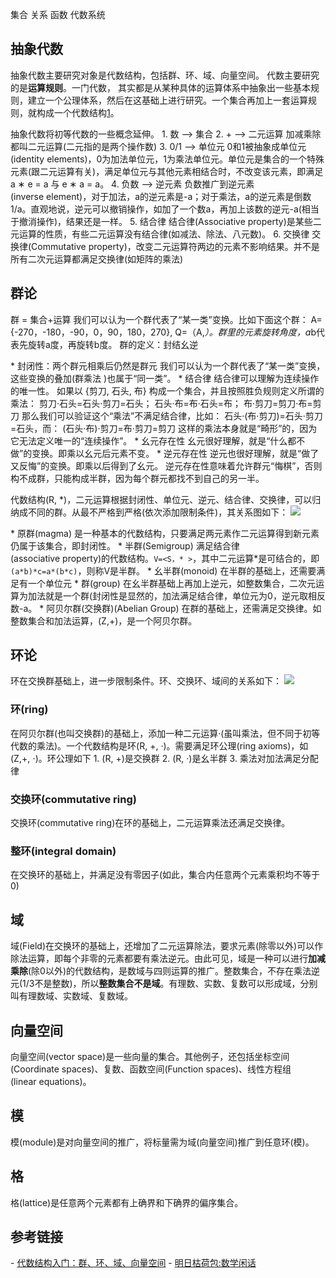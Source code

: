 集合
关系
函数
代数系统


## 抽象代数
抽象代数主要研究对象是代数结构，包括群、环、域、向量空间。
代数主要研究的是**运算规则**。一门代数， 其实都是从某种具体的运算体系中抽象出一些基本规则，建立一个公理体系，然后在这基础上进行研究。一个集合再加上一套运算规则，就构成一个代数结构[1](想想计算机的数据结构：数据+操作)。


抽象代数将初等代数的一些概念延伸。
1. 数 –> 集合
2. + –> 二元运算
加减乘除都叫二元运算(二元指的是两个操作数)
3. 0/1 –> 单位元
0和1被抽象成单位元(identity elements)，0为加法单位元，1为乘法单位元。单位元是集合的一个特殊元素(跟二元运算有关)，满足单位元与其他元素相结合时，不改变该元素，即满足a ∗ e = a 与 e ∗ a = a。
4. 负数 –> 逆元素
负数推广到逆元素(inverse element)，对于加法，a的逆元素是-a；对于乘法，a的逆元素是倒数1/a。直观地说，逆元可以撤销操作，如加了一个数a，再加上该数的逆元-a(相当于撤消操作)，结果还是一样。
5. 结合律
结合律(Associative property)是某些二元运算的性质，有些二元运算没有结合律(如减法、除法、八元数)。
6. 交换律
交换律(Commutative property)，改变二元运算符两边的元素不影响结果。并不是所有二次元运算都满足交换律(如矩阵的乘法)



## 群论
群 = 集合+运算
我们可以认为一个群代表了“某一类”变换。比如下面这个群：
A={-270，-180，-90，0，90，180，270}, Q=（A,*）。群里的元素旋转角度，a*b代表先旋转a度，再旋转b度。
群的定义：封结幺逆


* 封闭性：两个群元相乘后仍然是群元
我们可以认为一个群代表了“某一类”变换，这些变换的叠加(群乘法 )也属于“同一类”。
* 结合律
结合律可以理解为连续操作的唯一性。
如果以 {剪刀, 石头, 布} 构成一个集合，并且按照胜负规则定义所谓的乘法：
剪刀·石头=石头·剪刀=石头；
石头·布=布·石头=布；
布·剪刀=剪刀·布=剪刀
那么我们可以验证这个“乘法”不满足结合律，比如：
石头·(布·剪刀)=石头·剪刀=石头，而：
(石头·布)·剪刀=布·剪刀=剪刀
这样的乘法本身就是“畸形”的，因为它无法定义唯一的“连续操作”。
* 幺元存在性
幺元很好理解，就是“什么都不做”的变换。即乘以幺元后元素不变。
* 逆元存在性
逆元也很好理解，就是“做了又反悔”的变换。即乘以后得到了幺元。
逆元存在性意味着允许群元“悔棋”，否则构不成群，只能构成半群，因为每个群元都找不到自己的另一半。


代数结构(R, *)，二元运算根据封闭性、单位元、逆元、结合律、交换律，可以归纳成不同的群。从最不严格到严格(依次添加限制条件)，其关系图如下：
![](https://sunxvming.com/imgs/7543e67e-87cb-4b7f-8c23-d5254492d547.jpg)


* 原群(magma)
是一种基本的代数结构，只要满足两元素作二元运算得到新元素仍属于该集合，即封闭性。
* 半群(Semigroup)
满足结合律(associative property)的代数结构。`V=<S，* >`，其中二元运算*是可结合的，即`(a*b)*c=a*(b*c)`，则称V是半群。
* 幺半群(monoid)
在半群的基础上，还需要满足有一个单位元
* 群(group)
在幺半群基础上再加上逆元，如整数集合，二次元运算为加法就是一个群(封闭性是显然的，加法满足结合律，单位元为0，逆元取相反数-a。
* 阿贝尔群(交换群)(Abelian Group)
在群的基础上，还需满足交换律。如整数集合和加法运算，(Z,+)，是一个阿贝尔群。




## 环论
环在交换群基础上，进一步限制条件。环、交换环、域间的关系如下：
![](https://sunxvming.com/imgs/2532cbb6-f2b7-4675-9b94-170621af3d09.jpg)


### 环(ring)
在阿贝尔群(也叫交换群)的基础上，添加一种二元运算·(虽叫乘法，但不同于初等代数的乘法)。一个代数结构是环(R, +, ·)。需要满足环公理(ring axioms)，如(Z,+, ⋅)。环公理如下
1. (R, +)是交换群
2. (R, ·)是幺半群
3. 乘法对加法满足分配律


### 交换环(commutative ring)
交换环(commutative ring)在环的基础上，二元运算乘法还满足交换律。


### 整环(integral domain)
在交换环的基础上，并满足没有零因子(如此，集合内任意两个元素乘积均不等于0)




## 域
域(Field)在交换环的基础上，还增加了二元运算除法，要求元素(除零以外)可以作除法运算，即每个非零的元素都要有乘法逆元。由此可见，域是一种可以进行**加减乘除**(除0以外)的代数结构，是数域与四则运算的推广。整数集合，不存在乘法逆元(1/3不是整数)，所以**整数集合不是域**。有理数、实数、复数可以形成域，分别叫有理数域、实数域、复数域。


## 向量空间
向量空间(vector space)是一些向量的集合。其他例子，还包括坐标空间(Coordinate spaces)、复数、函数空间(Function spaces)、线性方程组(linear equations)。


## 模
模(module)是对向量空间的推广，将标量需为域(向量空间)推广到任意环(模)。


## 格
格(lattice)是任意两个元素都有上确界和下确界的偏序集合。




## 参考链接
- [代数结构入门：群、环、域、向量空间](http://sparkandshine.net/algebraic-structure-primer-group-ring-field-vector-space/#13_8211gt)
- [明日枯荷包:数学闲话](http://www.ccthere.com/thread/3038887)